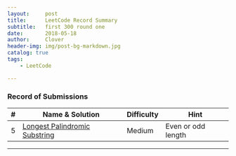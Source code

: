 ```yaml
---
layout:     post
title:      LeetCode Record Summary
subtitle:   first 300 round one
date:       2018-05-18
author:     Clover
header-img: img/post-bg-markdown.jpg
catalog: true
tags:
    - LeetCode

---
```


### Record of Submissions

|    #    | Name & Solution |Difficulty|Hint|
| ---------- | --- |---|---|
|5|[Longest Palindromic Substring](https://github.com/ly16/LC-Practice/blob/master/Longest%20Palindromic%20Substring.java)|Medium|Even or odd length|


______________________________________________
